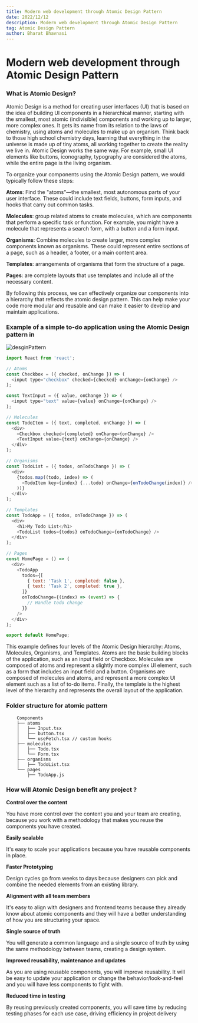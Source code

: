 ```yaml
---
title: Modern web development through Atomic Design Pattern
date: 2022/12/12
description: Modern web development through Atomic Design Pattern
tag: Atomic Design Pattern
author: Bharat Bhavnasi
---
```


# Modern web development through Atomic Design Pattern

### What is Atomic Design?
Atomic Design is a method for creating user interfaces (UI) that is based on the idea of building UI components in a hierarchical manner, starting with the smallest, most atomic (indivisible) components and working up to larger, more complex ones. It gets its name from its relation to the laws of chemistry, using atoms and molecules to make up an organism. Think back to those high school chemistry days, learning that everything in the universe is made up of tiny atoms, all working together to create the reality we live in. Atomic Design works the same way. For example, small UI elements like buttons, iconography, typography are considered the atoms, while the entire page is the living organism.

To organize your components using the Atomic Design pattern, we would typically follow these steps:

**Atoms**: Find the "atoms"—the smallest, most autonomous parts of your user interface. These could include text fields, buttons, form inputs, and hooks that carry out common tasks. 

**Molecules**: group related atoms to create molecules, which are components that perform a specific task or function. For example, you might have a molecule that represents a search form, with a button and a form input.

**Organisms**: Combine molecules to create larger, more complex components known as organisms. These could represent entire sections of a page, such as a header, a footer, or a main content area. 

**Templates**:  arrangements of organisms that form the structure of a page.

**Pages**: are complete layouts that use templates and include all of the necessary content.


By following this process, we can effectively organize our components into a hierarchy that reflects the atomic design pattern. This can help make your code more modular and reusable and can make it easier to develop and maintain applications.


### Example of a simple to-do application using the Atomic Design pattern in

![desginPattern](images/desginPattern.png)

```js copy showLineNumbers
import React from 'react';

// Atoms
const Checkbox = ({ checked, onChange }) => (
  <input type="checkbox" checked={checked} onChange={onChange} />
);

const TextInput = ({ value, onChange }) => (
  <input type="text" value={value} onChange={onChange} />
);

// Molecules
const TodoItem = ({ text, completed, onChange }) => (
  <div>
    <Checkbox checked={completed} onChange={onChange} />
    <TextInput value={text} onChange={onChange} />
  </div>
);

// Organisms
const TodoList = ({ todos, onTodoChange }) => (
  <div>
    {todos.map((todo, index) => (
      <TodoItem key={index} {...todo} onChange={onTodoChange(index)} />
    ))}
  </div>
);

// Templates
const TodoApp = ({ todos, onTodoChange }) => (
  <div>
    <h1>My Todo List</h1>
    <TodoList todos={todos} onTodoChange={onTodoChange} />
  </div>
);

// Pages
const HomePage = () => (
  <div>
    <TodoApp
      todos={[
        { text: 'Task 1', completed: false },
        { text: 'Task 2', completed: true },
      ]}
      onTodoChange={(index) => (event) => {
        // Handle todo change
      }}
    />
  </div>
);

export default HomePage;

```

This example defines four levels of the Atomic Design hierarchy: Atoms, Molecules, Organisms, and Templates. Atoms are the basic building blocks of the application, such as an input field or Checkbox. Molecules are composed of atoms and represent a slightly more complex UI element, such as a form that includes an input field and a button. Organisms are composed of molecules and atoms, and represent a more complex UI element such as a list of to-do items. Finally, the template is the highest level of the hierarchy and represents the overall layout of the application.

### Folder structure for atomic pattern

```
    Components 
    ├── atoms
    │   ├── Input.tsx
    │   ├── button.tsx
    │   └── useFetch.tsx // custom hooks 
    ├── molecules
    │   ├── Todo.tsx
    │   └── Form.tsx
    ├── organisms
    │   ├── TodoList.tsx
    └── pages
        ├── TodoApp.js
```

### How will Atomic Design benefit any project ?

**Control over the content**

You have more control over the content you and your team are creating, because you work with a methodology that makes you reuse the components you have created.

**Easily scalable**

It's easy to scale your applications because you have reusable components in place.

**Faster Prototyping**

Design cycles go from weeks to days because designers can pick and combine the needed elements from an existing library.

**Alignment with all team members**

It's easy to align with designers and frontend teams because they already know about atomic components and they will have a better understanding of how you are structuring your space.

**Single source of truth**

You will generate a common language and a single source of truth by using the same methodology between teams, creating a design system.

**Improved reusability, maintenance and updates**

As you are using reusable components, you will improve reusability. It will be easy to update your application or change the behavior/look-and-feel and you will have less components to fight with.

**Reduced time in testing**

By reusing previously created components, you will save time by reducing testing phases for each use case, driving efficiency in project delivery